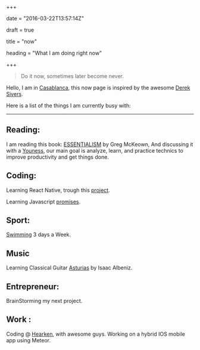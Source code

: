 +++

date = "2016-03-22T13:57:14Z"

draft = true

title = "now"

heading = "What I am doing right now"

+++

>Do it now, sometimes later become never.

Hello, I am in [Casablanca](#), this now page is inspired by the awesome [Derek Sivers](sivers.org/nowff).

Here is a list of the things I am currently busy with:

<!--
`last update: 22/03/2016`
-->
___


## Reading:

I am reading this book: [ESSENTIALISM](#) by Greg McKeown, And discussing it with a [Youness](#), our main goal is analyze, learn, and practice technics to improve productivity and get things done.

## Coding:

Learning React Native, trough this [project](#).

Learning Javascript [promises](#).

## Sport:

[Swimming](#) 3 days a Week.

## Music

Learning Classical Guitar [Asturias](#) by Isaac Albeniz.

## Entrepreneur:

BrainStorming my next project.

## Work :

Coding @ [Hearken](hearken.io), with awesome guys. Working on a hybrid IOS mobile app using Meteor.

<!--
___

My progress report, inspired by [Seth Godin](http://sethgodin.typepad.com/seths_blog/2015/11/your-progress-report.html).

## the difficult questions that remain unanswered

## the long-term goals where you don’t feel like progress is being made

## risky, generous acts that worked

## Even more important: All the things that aren't on your list, but could be.

-->
